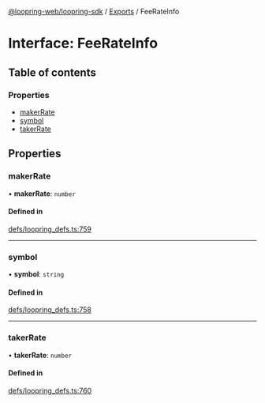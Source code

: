 [@loopring-web/loopring-sdk](../README.md) / [Exports](../modules.md) / FeeRateInfo

# Interface: FeeRateInfo

## Table of contents

### Properties

- [makerRate](FeeRateInfo.md#makerrate)
- [symbol](FeeRateInfo.md#symbol)
- [takerRate](FeeRateInfo.md#takerrate)

## Properties

### makerRate

• **makerRate**: `number`

#### Defined in

[defs/loopring_defs.ts:759](https://github.com/Loopring/loopring_sdk/blob/b7df545/src/defs/loopring_defs.ts#L759)

___

### symbol

• **symbol**: `string`

#### Defined in

[defs/loopring_defs.ts:758](https://github.com/Loopring/loopring_sdk/blob/b7df545/src/defs/loopring_defs.ts#L758)

___

### takerRate

• **takerRate**: `number`

#### Defined in

[defs/loopring_defs.ts:760](https://github.com/Loopring/loopring_sdk/blob/b7df545/src/defs/loopring_defs.ts#L760)
